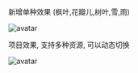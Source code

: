 
新增单种效果  (枫叶,花瓣儿,树叶,雪,雨)

![avatar](and_42657f99-4932-4250-9618-4f67b27faada.gif) 


项目效果, 支持多种资源, 可以动态切换

![avatar](fdown.gif) 